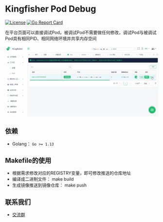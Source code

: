 # Kingfisher Pod Debug
[![License](https://img.shields.io/badge/license-Apache%202-4EB1BA.svg)](https://www.apache.org/licenses/LICENSE-2.0.html)
[![Go Report Card](https://goreportcard.com/badge/github.com/open-kingfisher/king-debug)](https://goreportcard.com/report/github.com/open-kingfisher/king-debug)

在平台页面可以直接调试Pod，被调试Pod不需要做任何修改，调试Pod与被调试Pod具有相同PID、相同网络环境并共享内存空间

![image](screenshots/debug.gif)

## 依赖

- Golang： `Go >= 1.13`

## Makefile的使用

- 根据需求修改对应的REGISTRY变量，即可修改推送的仓库地址
- 编译成二进制文件： make build
- 生成镜像推送到镜像仓库： make push

## 联系我们
- [交流群](https://github.com/open-kingfisher/community/blob/master/contact_us/README.md)
